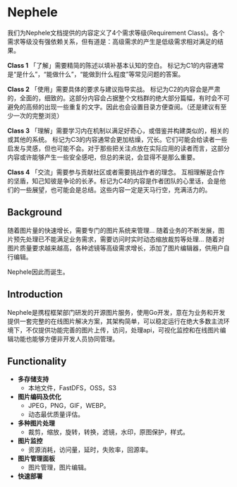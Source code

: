 # Nephele

我们为Nephele文档提供的内容定义了4个需求等级(Requirement Class)。各个需求等级没有强依赖关系，但有道是：高级需求的产生是低级需求相对满足的结果。

**Class 1** 
「了解」需要精简的陈述以填补基本认知的空白。
标记为C1的内容通常是“是什么”，“能做什么”，“能做到什么程度”等常见问题的答案。

**Class 2** 
「使用」需要具体的要求与建议指导实战。
标记为C2的内容会是严肃的，全面的，细致的。这部分内容会占据整个文档群的绝大部分篇幅，有时会不可避免的高频的出现一些重复的文字。因此也会设置目录方便查阅。（还是建议有至少一次的完整浏览）

**Class 3**
「理解」需要学习内在机制以满足好奇心，或借鉴并构建类似的，相关的或其他的系统。
标记为C3的内容通常会更加枯燥，冗长。它们可能会给读者一些启发与灵感，但也可能不会。对于那些把关注点放在实际应用的读者而言，这部分内容或许能够产生一些安全感吧，但总的来说，会显得不是那么重要。

**Class 4**
「交流」需要参与贡献社区或者需要挑战作者的理念。
互相理解是合作的坚盾，知己知彼是争论的长矛。标记为C4的内容是作者团队的心里话，会是他们的一些展望，也可能会是总结。这些内容一定是天马行空，充满活力的。


## Background

随着图片量的快速增长，需要专门的图片系统来管理...
随着业务的不断发展，图片预先处理已不能满足业务需求，需要访问时实时动态缩放裁剪等处理...
随着对图片质量要求越来越高，各种滤镜等高级需求增长，添加了图片编辑器，供用户自行编辑。

Nephele因此而诞生。

## Introduction

Nephele是携程框架部门研发的开源图片服务，使用Go开发，意在为业务和开发提供一套完整的在线图片解决方案，其架构简单，可以稳定运行在绝大多数主流环境下，不仅提供功能完善的图片上传，访问，处理api，可视化监控和在线图片编辑功能也能够方便非开发人员协同管理。

## Functionality
  * **多存储支持**
  	* 本地文件，FastDFS，OSS，S3
  * **图片编码及优化**
  	* JPEG，PNG，GIF，WEBP。
  	* 动态最优质量评估。
  * **多种图片处理**
  	* 裁剪，缩放，旋转，转换，滤镜，水印，原图保护，样式。
  * **图片监控**
  	* 资源消耗，访问量，延时，失败率，回源率。
  * **图片管理面板**
  	* 图片管理，图片编辑。  
  * **快速部署** 		
  	  	
  	
  	
  	
  	
